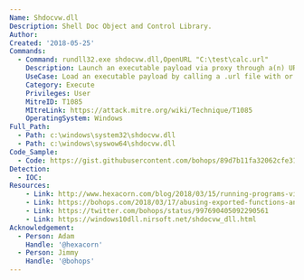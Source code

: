 ```yaml
---
Name: Shdocvw.dll
Description: Shell Doc Object and Control Library.
Author:
Created: '2018-05-25'
Commands:
  - Command: rundll32.exe shdocvw.dll,OpenURL "C:\test\calc.url"
    Description: Launch an executable payload via proxy through a(n) URL (information) file by calling OpenURL.
    UseCase: Load an executable payload by calling a .url file with or without quotes.  The .url file extension can be renamed.
    Category: Execute
    Privileges: User
    MitreID: T1085
    MItreLink: https://attack.mitre.org/wiki/Technique/T1085
    OperatingSystem: Windows
Full_Path:
  - Path: c:\windows\system32\shdocvw.dll
  - Path: c:\windows\syswow64\shdocvw.dll
Code_Sample:
  - Code: https://gist.githubusercontent.com/bohops/89d7b11fa32062cfe31be9fdb18f050e/raw/1206a613a6621da21e7fd164b80a7ff01c5b64ab/calc.url
Detection:
  - IOC:
Resources:
    - Link: http://www.hexacorn.com/blog/2018/03/15/running-programs-via-proxy-jumping-on-a-edr-bypass-trampoline-part-5/
    - Link: https://bohops.com/2018/03/17/abusing-exported-functions-and-exposed-dcom-interfaces-for-pass-thru-command-execution-and-lateral-movement/
    - Link: https://twitter.com/bohops/status/997690405092290561
    - Link: https://windows10dll.nirsoft.net/shdocvw_dll.html
Acknowledgement:
  - Person: Adam
    Handle: '@hexacorn'
  - Person: Jimmy
    Handle: '@bohops'
---
```

